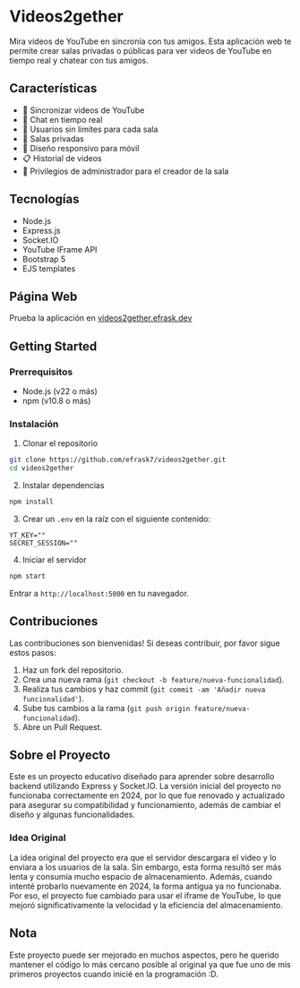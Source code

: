 # Videos2gether

Mira videos de YouTube en sincronía con tus amigos. Esta aplicación web te permite crear salas privadas o públicas para ver videos de YouTube en tiempo real y chatear con tus amigos.

## Características

- 🎥 Sincronizar videos de YouTube
- 💬 Chat en tiempo real
- 👥 Usuarios sin límites para cada sala
- 🔐 Salas privadas
- 📱 Diseño responsivo para móvil
- 📋 Historial de videos
- 👑 Privilegios de administrador para el creador de la sala

## Tecnologías

- Node.js
- Express.js
- Socket.IO
- YouTube IFrame API
- Bootstrap 5
- EJS templates

## Página Web
Prueba la aplicación en [videos2gether.efrask.dev](https://videos2gether.efrask.dev)

## Getting Started

### Prerrequisitos

- Node.js (v22 o más)
- npm (v10.8 o más)

### Instalación

1. Clonar el repositorio
```bash
git clone https://github.com/efrask7/videos2gether.git
cd videos2gether
```

2. Instalar dependencias
```bash
npm install
```

3. Crear un `.env` en la raíz con el siguiente contenido:
```env
YT_KEY=""
SECRET_SESSION=""
```

4. Iniciar el servidor
```bash
npm start
```

Entrar a `http://localhost:5000` en tu navegador.

## Contribuciones
Las contribuciones son bienvenidas! Si deseas contribuir, por favor sigue estos pasos:

1. Haz un fork del repositorio.
2. Crea una nueva rama (`git checkout -b feature/nueva-funcionalidad`).
3. Realiza tus cambios y haz commit (`git commit -am 'Añadir nueva funcionalidad'`).
4. Sube tus cambios a la rama (`git push origin feature/nueva-funcionalidad`).
5. Abre un Pull Request.

## Sobre el Proyecto

Este es un proyecto educativo diseñado para aprender sobre desarrollo backend utilizando Express y Socket.IO. La versión inicial del proyecto no funcionaba correctamente en 2024, por lo que fue renovado y actualizado para asegurar su compatibilidad y funcionamiento, además de cambiar el diseño y algunas funcionalidades.

### Idea Original

La idea original del proyecto era que el servidor descargara el video y lo enviara a los usuarios de la sala. Sin embargo, esta forma resultó ser más lenta y consumía mucho espacio de almacenamiento. Además, cuando intenté probarlo nuevamente en 2024, la forma antigua ya no funcionaba. Por eso, el proyecto fue cambiado para usar el iframe de YouTube, lo que mejoró significativamente la velocidad y la eficiencia del almacenamiento.

## Nota

Este proyecto puede ser mejorado en muchos aspectos, pero he querido mantener el código lo más cercano posible al original ya que fue uno de mis primeros proyectos cuando inicié en la programación :D.